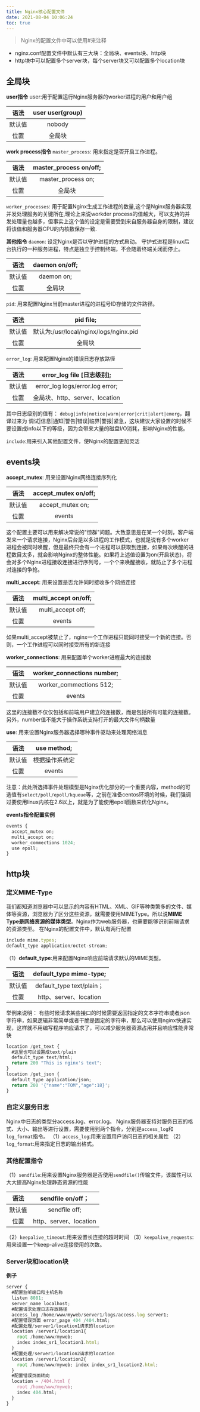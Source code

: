 ```yaml
---
title: Nginx核心配置文件
date: 2021-08-04 10:06:24
toc: true
---
```


>Nginx的配置文件中可以使用#来注释
- nginx.conf配置文件中默认有三大块：全局块、events块、http块
- http块中可以配置多个server块，每个server块又可以配置多个location块

## 全局块
**user指令**
user:用于配置运行Nginx服务器的worker进程的用户和用户组

| 语法 | user user(group) |
|:------:|:-----:|
| 默认值 | nobody |
| 位置 | 全局块 |

**work process指令**
`master_process`: 用来指定是否开启工作进程。

| 语法 | master_process on/off; |
|:------:|:-----:|
| 默认值 | master_process on; |
| 位置 | 全局块 |

`worker_processes`: 用于配置Nginx生成工作进程的数量,这个是Nginx服务器实现并发处理服务的关键所在,理论上来说workder process的值越大，可以支持的并发处理量也越多，但事实上这个值的设定是需要受到来自服务器自身的限制，建议将该值和服务器CPU的内核数保存一致.

**其他指令**
`daemon`: 设定Nginx是否以守护进程的方式启动。
守护式进程是linux后台执行的一种服务进程，特点是独立于控制终端，不会随着终端关闭而停止。

| 语法 | daemon on/off; |
|:------:|:-----:|
| 默认值 | daemon on; |
| 位置 | 全局块 |

`pid`: 用来配置Nginx当前master进程的进程号ID存储的文件路径。

| 语法 | pid file; |
|:------:|:-----:|
| 默认值 | 默认为:/usr/local/nginx/logs/nginx.pid |
| 位置 | 全局块 |

`error_log`: 用来配置Nginx的错误日志存放路径

| 语法 | error_log file [日志级别]; |
|:------:|:-----:|
| 默认值 | error_log logs/error.log error; |
| 位置 | 全局块、http、server、location |

其中日志级别的值有：
`debug|info|notice|warn|error|crit|alert|emerg`，翻译过来为 调试|信息|通知|警告|错误|临界|警报|紧急，这块建议大家设置的时候不要设置成info以下的等级，因为会带来大量的磁盘I/O消耗，影响Nginx的性能。

`include`:用来引入其他配置文件，使Nginx的配置更加灵活

## events块
**accept_mutex**: 用来设置Nginx网络连接序列化

| 语法 | accept_mutex on/off; |
|:------:|:-----:|
| 默认值 | accept_mutex on; |
| 位置 | events |

这个配置主要可以用来解决常说的"惊群"问题。大致意思是在某一个时刻，客户端发来一个请求连接，Nginx后台是以多进程的工作模式，也就是说有多个worker进程会被同时唤醒，但是最终只会有一个进程可以获取到连接，如果每次唤醒的进程数目太多，就会影响Nginx的整体性能。如果将上述值设置为on(开启状态)，将会对多个Nginx进程接收连接进行序列号，一个个来唤醒接收，就防止了多个进程对连接的争抢。

**multi_accept**: 用来设置是否允许同时接收多个网络连接

| 语法 | multi_accept on/off; |
|:------:|:-----:|
| 默认值 | multi_accept off; |
| 位置 | events |

如果multi_accept被禁止了，nginx一个工作进程只能同时接受一个新的连接。否则，一个工作进程可以同时接受所有的新连接 

**worker_connections**: 用来配置单个worker进程最大的连接数

| 语法 | worker_connections number; |
|:------:|:-----:|
| 默认值 | worker_commections 512; |
| 位置 | events |

这里的连接数不仅仅包括和前端用户建立的连接数，而是包括所有可能的连接数。另外，number值不能大于操作系统支持打开的最大文件句柄数量

**use**: 用来设置Nginx服务器选择哪种事件驱动来处理网络消息

| 语法 | use method; |
|:------:|:-----:|
| 默认值 | 根据操作系统定 |
| 位置 | events |

注意：此处所选择事件处理模型是Nginx优化部分的一个重要内容，method的可选值有`select/poll/epoll/kqueue`等，之前在准备centos环境的时候，我们强调过要使用linux内核在2.6以上，就是为了能使用epoll函数来优化Nginx。

**events指令配置实例**
```js
events {
  accept_mutex on;
  multi_accept on;
  worker_commections 1024;
  use epoll;
}
```

## http块
### 定义MIME-Type
我们都知道浏览器中可以显示的内容有HTML、XML、GIF等种类繁多的文件、媒体等资源，浏览器为了区分这些资源，就需要使用MIMEType。所以说**MIME Type是网络资源的媒体类型**。Nginx作为web服务器，也需要能够识别前端请求的资源类型。
在Nginx的配置文件中，默认有两行配置
```js
include mime.types; 
default_type application/octet-stream; 
```
（1）**default_type**:用来配置Nginx响应前端请求默认的MIME类型。

| 语法 | default_type mime-type; |
|:------:|:-----:|
| 默认值 | default_type text/plain； |
| 位置 | http、server、location |

举例来说明：
有些时候请求某些接口的时候需要返回指定的文本字符串或者json字符串，如果逻辑非常简单或者干脆是固定的字符串，那么可以使用nginx快速实现，这样就不用编写程序响应请求了，可以减少服务器资源占用并且响应性能非常快
```js
location /get_text { 
  #这里也可以设置成text/plain 
  default_type text/html; 
  return 200 "This is nginx's text"; 
}
location /get_json { 
  default_type application/json; 
  return 200 '{"name":"TOM","age":18}'; 
}
```

### 自定义服务日志
Nginx中日志的类型分access.log、error.log。
Nginx服务器支持对服务日志的格式、大小、输出等进行设置，需要使用到两个指令，分别是`access_log`和`log_format`指令。
（1）`access_log`:用来设置用户访问日志的相关属性
（2）`log_format`:用来指定日志的输出格式。

### 其他配置指令
（1）`sendfile`:用来设置Nginx服务器是否使用`sendfile()`传输文件，该属性可以大大提高Nginx处理静态资源的性能

| 语法 | sendfile on/off； |
|:------:|:-----:|
| 默认值 | sendfile off; |
| 位置 | http、server、location |

（2）`keepalive_timeout`:用来设置长连接的超时时间
（3）`keepalive_requests`:用来设置一个keep-alive连接使用的次数。

### Server块和location块
**例子**
```js
server { 
  #配置监听端口和主机名称 
  listen 8081; 
  server_name localhost; 
  #配置请求处理日志存放路径 
  access_log /home/www/myweb/server1/logs/access.log server1; 
  #配置错误页面 error_page 404 /404.html; 
  #配置处理/server1/location1请求的location 
  location /server1/location1{ 
    root /home/www/myweb; 
    index index_sr1_location1.html; 
  }
  #配置处理/server1/location2请求的location 
  location /server1/location2{ 
    root /home/www/myweb; index index_sr1_location2.html; 
  }
  #配置错误页面转向 
  location = /404.html { 
    root /home/www/myweb; 
    index 404.html; 
  } 
}
```